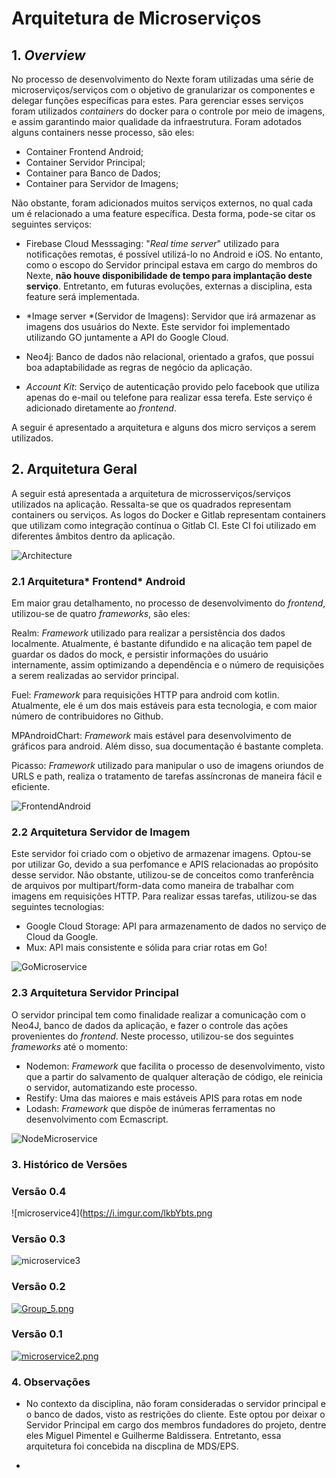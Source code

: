 # Arquitetura de Microserviços

## 1. *Overview*

No processo de desenvolvimento do Nexte foram utilizadas uma série de microserviços/serviços com o objetivo de granularizar os componentes e delegar funções específicas para estes. Para gerenciar esses serviços foram utilizados *containers* do docker para o controle por meio de imagens, e assim garantindo maior qualidade da infraestrutura. Foram adotados alguns containers nesse processo, são eles:

* Container Frontend Android;
* Container Servidor Principal; 
* Container para Banco de Dados; 
* Container para Servidor de Imagens;

Não obstante, foram adicionados muitos serviços externos, no qual cada um é relacionado a uma feature específica. Desta forma, pode-se citar os seguintes serviços:

* Firebase Cloud Messsaging: "*Real time server*" utilizado para notificações remotas, é possível utilizá-lo no Android e iOS.  No entanto, como o escopo do Servidor principal estava em cargo do membros do Nexte, **não houve disponibilidade de tempo para implantação deste serviço**. Entretanto, em futuras evoluções, externas a disciplina, esta feature será implementada.

* *Image server *(Servidor de Imagens): Servidor que irá armazenar as imagens dos usuários do Nexte. Este servidor foi implementado utilizando GO juntamente a API do Google Cloud. 

* Neo4j: Banco de dados não relacional, orientado a grafos, que possui boa adaptabilidade as regras de negócio da aplicação.

* *Account Kit*: Serviço de autenticação provido pelo facebook que utiliza apenas do e-mail ou telefone para realizar essa terefa. Este serviço é adicionado diretamente ao *frontend*.

A seguir é apresentado a arquitetura e alguns dos micro serviços a serem utilizados.


## 2. Arquitetura Geral

A seguir está apresentada a arquitetura de microsserviços/serviços utilizados na aplicação. Ressalta-se que os quadrados representam containers ou serviços. As logos do Docker e Gitlab representam containers que utilizam como integração contínua o Gitlab CI. Este CI foi utilizado em diferentes âmbitos dentro da aplicação.

![Architecture](https://i.imgur.com/lkbYbts.png)

### 2.1 Arquitetura* Frontend* Android

Em maior grau detalhamento, no processo de desenvolvimento do *frontend*, utilizou-se de quatro *frameworks*, são eles:

Realm: *Framework* utilizado para realizar a persistência dos dados localmente. Atualmente, é bastante difundido e na alicação tem papel de guardar os dados do mock, e persistir informações do usuário internamente, assim optimizando a dependência e o número de requisições a serem realizadas ao servidor principal.

Fuel: *Framework* para requisições HTTP para android com kotlin. Atualmente, ele é um dos mais estáveis para esta tecnologia, e com maior número de contribuidores no Github.

MPAndroidChart: *Framework* mais estável para desenvolvimento de gráficos para android. Além disso, sua documentação é bastante completa. 

Picasso: *Framework* utilizado para manipular o uso de imagens oriundos de URLS e path, realiza o tratamento de tarefas assíncronas de maneira fácil e eficiente.

![FrontendAndroid](https://i.imgur.com/lkbYbts.png)

### 2.2 Arquitetura Servidor de Imagem

Este servidor foi criado com o objetivo de armazenar imagens. Optou-se por utilizar Go, devido a sua perfomance e APIS relacionadas ao propósito desse servidor. Não obstante, utilizou-se de conceitos como tranferência de arquivos por multipart/form-data como maneira de trabalhar com imagens em requisições HTTP. Para realizar essas tarefas, utilizou-se das seguintes tecnologias:

* Google Cloud Storage: API para armazenamento de dados no serviço de Cloud da Google. 
* Mux: API mais consistente e sólida para criar rotas em Go!

![GoMicroservice](https://i.imgur.com/lkbYbts.png)

### 2.3 Arquitetura Servidor Principal

O servidor principal tem como finalidade realizar a comunicação com o Neo4J, banco de dados da aplicação, e fazer o controle das ações provenientes do *frontend*. Neste processo, utilizou-se dos seguintes *frameworks* até o momento:

* Nodemon: *Framework* que facilita o processo de desenvolvimento, visto que a partir do salvamento de qualquer alteração de código, ele reinicia o servidor, automatizando este processo. 
* Restify: Uma das maiores e mais estáveis APIS para rotas em node
* Lodash: *Framework* que dispõe de inúmeras ferramentas no desenvolvimento com Ecmascript.

![NodeMicroservice](https://i.imgur.com/lkbYbts.png)


### 3. Histórico de Versões

### Versão 0.4


![microservice4](https://i.imgur.com/lkbYbts.png

### Versão 0.3

![microservice3](https://i.imgur.com/lkbYbts.png)

### Versão 0.2

[![Group_5.png](https://s9.postimg.cc/ui64atben/Group_5.png)](https://postimg.cc/image/pwa02gpvf/)

### Versão 0.1

[![microservice2.png](https://s17.postimg.cc/i0gs7p1i7/microservice2.png)](https://postimg.cc/image/bzj3amevv/)


### 4. Observações

* No contexto da disciplina, não foram consideradas o servidor principal e o banco de dados, visto as restrições do cliente. Este optou por deixar o Servidor Principal em cargo dos membros fundadores do projeto, dentre eles Miguel Pimentel e Guilherme Baldissera. Entretanto, essa arquitetura foi concebida na discplina de MDS/EPS. 

*  